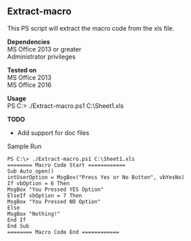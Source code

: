 ## Extract-macro

This PS script will extract the macro code from the xls file.  

**Dependencies**  
MS Office 2013 or greater  
Administrator privileges  

**Tested on**  
MS Office 2013  
MS Office 2016  

**Usage**  
PS C:\> ./Extract-macro.ps1 C:\Sheet1.xls

**TODO**
- Add support for doc files

Sample Run 

	PS C:\> ./Extract-macro.ps1 C:\Sheet1.xls
	======== Macro Code Start ============
	Sub Auto_open()
	intUserOption = MsgBox("Press Yes or No Button", vbYesNo)
	If vbOption = 6 Then
	MsgBox "You Pressed YES Option"
	ElseIf vbOption = 7 Then
	MsgBox "You Pressed NO Option"
	Else
	MsgBox "Nothing!"
	End If
	End Sub
	======== Macro Code End ============

